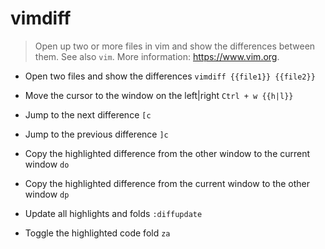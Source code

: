 # vimdiff
> Open up two or more files in vim and show the differences between them.
> See also `vim`.
> More information: <https://www.vim.org>.

- Open two files and show the differences
`vimdiff {{file1}} {{file2}}`

- Move the cursor to the window on the left|right
`Ctrl + w {{h|l}}`

- Jump to the next difference
`[c`

- Jump to the previous difference
`]c`

- Copy the highlighted difference from the other window to the current window
`do`

- Copy the highlighted difference from the current window to the other window
`dp`

- Update all highlights and folds
`:diffupdate`

- Toggle the highlighted code fold
`za`
